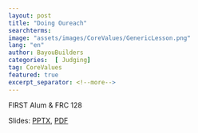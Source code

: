 ```yaml
---
layout: post
title: "Doing Oureach"
searchterms:
image: "assets/images/CoreValues/GenericLesson.png"
lang: "en"
author: BayouBuilders
categories:  [ Judging]
tag: CoreValues
featured: true
excerpt_separator: <!--more-->
---
```


FIRST Alum & FRC 128<br>

Slides:
 <a href="/translations/en-us/CoreValues/DoingOutreach.pptx">PPTX</a>,
 <a href="/translations/en-us/CoreValues/DoingOutreach.pdf">PDF</a>

